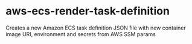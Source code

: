 # aws-ecs-render-task-definition
Creates a new Amazon ECS task definition JSON file with new container image URI, environment and secrets from AWS SSM params 
